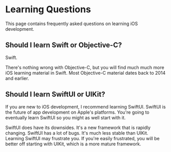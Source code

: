 # Learning Questions

This page contains frequently asked questions on learning iOS development.

## Should I learn Swift or Objective-C?

Swift.

There's nothing wrong with Objective-C, but you will find much much more iOS learning material in Swift. Most Objective-C material dates back to 2014 and earlier.

## Should I learn SwiftUI or UIKit?

If you are new to iOS development, I recommend learning SwiftUI. SwiftUI is the future of app development on Apple's platforms. You're going to eventually learn SwiftUI so you might as well start with it.

SwiftUI does have its downsides. It's a new framework that is rapidly changing. SwiftUI has a lot of bugs. It's much less stable than UIKit. Learning SwiftUI may frustrate you. If you're easily frustrated, you will be better off starting with UIKit, which is a more mature framework.
